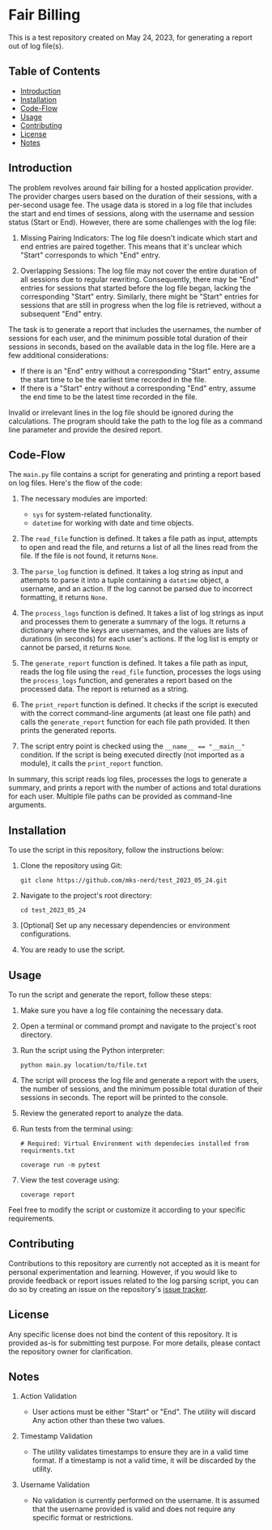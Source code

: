 # Fair Billing

This is a test repository created on May 24, 2023, for generating a report out of log file(s).

## Table of Contents
- [Introduction](#introduction)
- [Installation](#installation)
- [Code-Flow](#Code-Flow)
- [Usage](#usage)
- [Contributing](#contributing)
- [License](#license)
- [Notes](#Notes)

## Introduction

The problem revolves around fair billing for a hosted application provider. The provider charges users based on the duration of their sessions, with a per-second usage fee. The usage data is stored in a log file that includes the start and end times of sessions, along with the username and session status (Start or End). However, there are some challenges with the log file:

1. Missing Pairing Indicators: The log file doesn't indicate which start and end entries are paired together. This means that it's unclear which "Start" corresponds to which "End" entry.

2. Overlapping Sessions: The log file may not cover the entire duration of all sessions due to regular rewriting. Consequently, there may be "End" entries for sessions that started before the log file began, lacking the corresponding "Start" entry. Similarly, there might be "Start" entries for sessions that are still in progress when the log file is retrieved, without a subsequent "End" entry.

The task is to generate a report that includes the usernames, the number of sessions for each user, and the minimum possible total duration of their sessions in seconds, based on the available data in the log file. Here are a few additional considerations:

- If there is an "End" entry without a corresponding "Start" entry, assume the start time to be the earliest time recorded in the file.
- If there is a "Start" entry without a corresponding "End" entry, assume the end time to be the latest time recorded in the file.

Invalid or irrelevant lines in the log file should be ignored during the calculations. The program should take the path to the log file as a command line parameter and provide the desired report.

## Code-Flow
The `main.py` file contains a script for generating and printing a report based on log files. Here's the flow of the code:

1. The necessary modules are imported:
   - `sys` for system-related functionality.
   - `datetime` for working with date and time objects.

2. The `read_file` function is defined. It takes a file path as input, attempts to open and read the file, and returns a list of all the lines read from the file. If the file is not found, it returns `None`.

3. The `parse_log` function is defined. It takes a log string as input and attempts to parse it into a tuple containing a `datetime` object, a username, and an action. If the log cannot be parsed due to incorrect formatting, it returns `None`.

4. The `process_logs` function is defined. It takes a list of log strings as input and processes them to generate a summary of the logs. It returns a dictionary where the keys are usernames, and the values are lists of durations (in seconds) for each user's actions. If the log list is empty or cannot be parsed, it returns `None`.

5. The `generate_report` function is defined. It takes a file path as input, reads the log file using the `read_file` function, processes the logs using the `process_logs` function, and generates a report based on the processed data. The report is returned as a string.

6. The `print_report` function is defined. It checks if the script is executed with the correct command-line arguments (at least one file path) and calls the `generate_report` function for each file path provided. It then prints the generated reports.

7. The script entry point is checked using the `__name__ == "__main__"` condition. If the script is being executed directly (not imported as a module), it calls the `print_report` function.

In summary, this script reads log files, processes the logs to generate a summary, and prints a report with the number of actions and total durations for each user. Multiple file paths can be provided as command-line arguments.

## Installation

To use the script in this repository, follow the instructions below:

1. Clone the repository using Git:
   ```
   git clone https://github.com/mks-nerd/test_2023_05_24.git
   ```

2. Navigate to the project's root directory:
   ```
   cd test_2023_05_24
   ```

3. [Optional] Set up any necessary dependencies or environment configurations.

4. You are ready to use the script.

## Usage

To run the script and generate the report, follow these steps:

1. Make sure you have a log file containing the necessary data.

2. Open a terminal or command prompt and navigate to the project's root directory.

3. Run the script using the Python interpreter:
   ```
   python main.py location/to/file.txt
   ```

4. The script will process the log file and generate a report with the users, the number of sessions, and the minimum possible total duration of their sessions in seconds. The report will be printed to the console.

5. Review the generated report to analyze the data.
6. Run tests from the terminal using:
   ```
   # Required: Virtual Environment with dependecies installed from requirments.txt
   
   coverage run -m pytest
   ```
7. View the test coverage using:
   ```
   coverage report
   ```

Feel free to modify the script or customize it according to your specific requirements.

## Contributing

Contributions to this repository are currently not accepted as it is meant for personal experimentation and learning. However, if you would like to provide feedback or report issues related to the log parsing script, you can do so by creating an issue on the repository's [issue tracker](https://github.com/mks-nerd/test_2023_05_24/issues).

## License

Any specific license does not bind the content of this repository.
It is provided as-is for submitting test purpose.
For more details, please contact the repository owner for clarification.

## Notes

1. Action Validation
   - User actions must be either "Start" or "End". The utility will discard Any action other than these two values.

2. Timestamp Validation
   - The utility validates timestamps to ensure they are in a valid time format. If a timestamp is not a valid time, it will be discarded by the utility. 

3. Username Validation
   - No validation is currently performed on the username. It is assumed that the username provided is valid and does not require any specific format or restrictions.